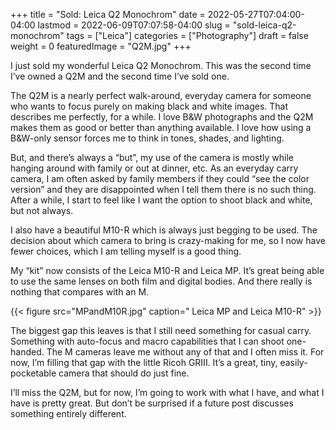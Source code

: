 +++
title = "Sold: Leica Q2 Monochrom"
date = 2022-05-27T07:04:00-04:00
lastmod = 2022-06-09T07:07:58-04:00
slug = "sold-leica-q2-monochrom"
tags = ["Leica"]
categories = ["Photography"]
draft = false
weight = 0
featuredImage = "Q2M.jpg"
+++

I just sold my wonderful Leica Q2 Monochrom. This was the second time I’ve owned a Q2M and the second time I’ve sold one.

The Q2M is a nearly perfect walk-around, everyday camera for someone who wants to focus purely on making black and white images. That describes me perfectly, for a while. I love B&amp;W photographs and the Q2M makes them as good or better than anything available. I love how using a B&amp;W-only sensor forces me to think in tones, shades, and lighting.

But, and there’s always a “but”, my use of the camera is mostly while hanging around with family or out at dinner, etc. As an everyday carry camera, I am often asked by family members if they could “see the color version” and they are disappointed when I tell them there is no such thing. After a while, I start to feel like I want the option to shoot black and white, but not always.

I also have a beautiful M10-R which is always just begging to be used. The decision about which camera to bring is crazy-making for me, so I now have fewer choices, which I am telling myself is a good thing.

My “kit” now consists of the Leica M10-R and Leica MP. It’s great being able to use the same lenses on both film and digital bodies. And there really is nothing that compares with an M.

{{< figure src="MPandM10R.jpg" caption=" Leica MP and Leica M10-R" >}}

The biggest gap this leaves is that I still need something for casual carry. Something with auto-focus and macro capabilities that I can shoot one-handed. The M cameras leave me without any of that and I often miss it. For now, I’m filling that gap with the little Ricoh GRIII. It’s a great, tiny, easily-pocketable camera that should do just fine.

I’ll miss the Q2M, but for now, I’m going to work with what I have, and what I have is pretty great. But don’t be surprised if a future post discusses something entirely different.

[//]: # "Exported with love from a post written in Org mode"
[//]: # "- https://github.com/kaushalmodi/ox-hugo"
